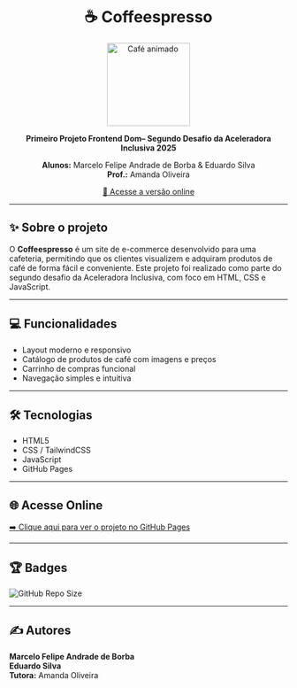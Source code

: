 <h1 align="center">☕ Coffeespresso</h1>
<p align="center">
  <img src="https://media.giphy.com/media/3o6ZtpxSZbQRRnwCKQ/giphy.gif" alt="Café animado" width="150"/>
</p>

<p align="center">
  <strong>Primeiro Projeto Frontend Dom– Segundo Desafio da Aceleradora Inclusiva 2025</strong>
</p>
<p align="center">
  <strong>Alunos:</strong> Marcelo Felipe Andrade de Borba & Eduardo Silva<br>
  <strong>Prof.:</strong> Amanda Oliveira
</p>
<p align="center">
  <a href="https://marcellofellippe.github.io/Projeto2/">
    🔗 Acesse a versão online
  </a>
</p>

---

## ✨ Sobre o projeto

O **Coffeespresso** é um site de e-commerce desenvolvido para uma cafeteria, permitindo que os clientes visualizem e adquiram produtos de café de forma fácil e conveniente. Este projeto foi realizado como parte do segundo desafio da Aceleradora Inclusiva, com foco em HTML, CSS e JavaScript.

---

## 💻 Funcionalidades

- Layout moderno e responsivo
- Catálogo de produtos de café com imagens e preços
- Carrinho de compras funcional
- Navegação simples e intuitiva

---

## 🛠 Tecnologias

- HTML5
- CSS / TailwindCSS
- JavaScript
- GitHub Pages

---

## 🌐 Acesse Online

[➡️ Clique aqui para ver o projeto no GitHub Pages](https://marcellofellippe.github.io/Projeto2/)

---

## 🏆 Badges

![GitHub Repo Size](https://img.shields.io/github/repo-size/marcellofellippe/Projeto2)

---

## ✍️ Autores

**Marcelo Felipe Andrade de Borba**   
**Eduardo Silva**   
**Tutora:** Amanda Oliveira
